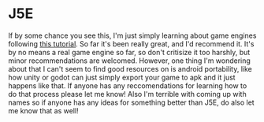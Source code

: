 # J5E
If by some chance you see this, I'm just simply learning about game engines following [this tutorial](https://pikuma.com/courses/cpp-2d-game-engine-development). So far it's been really great, and I'd recommend it. It's by no means a real game engine so far, so don't critisize it too harshly, but minor recommendations are welcomed. However, one thing I'm wondering about that I can't seem to find good resources on is android portability, like how unity or godot can just simply export your game to apk and it just happens like that. If anyone has any reccomendations for learning how to do that process please let me know! Also I'm terrible with coming up with names so if anyone has any ideas for something better than J5E, do also let me know that as well!
